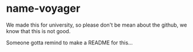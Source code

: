 ﻿# name-voyager
We made this for university, so please don't be mean about the github, we know that this is not good.

Someone gotta remind to make a README for this...
